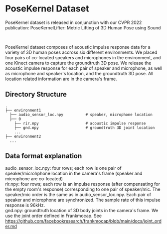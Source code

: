 # PoseKernel Dataset

PoseKernel dataset is released in conjunction with our CVPR 2022 publication: PoseKernelLifter: Metric Lifting of 3D Human Pose using Sound


<br />

PoseKernel dataset composes of acoustic impulse response data for a variety of 3D human poses accross six different environments. We placed four pairs of co-located speakers and microphones in the environment, and one Kinect camera to capture the groundtruth 3D pose. We release the acoustic impulse response for each pair of speaker and microphone, as well as microphone and speaker's location, and the groundtruth 3D pose. All location related information are in the camera's frame.

## Directory Structure
    .
    ├── environment1                         
      ├── audio_sensor_loc.npy          # speaker, microphone location
      ├── 0
        ├── rir.npy                     # acoustic impulse response
        ├── gnd.npy                     # groundtruth 3D joint location
        ...
    ├── environment2                   
      ...
   
## Data format explanation
audio_sensor_loc.npy: four rows; each row is one pair of speaker/microhphone location in the camera's frame (speaker and microphone are co-located)<br />
rir.npy: four rows; each row is an impulse response (after compensating for the empty room's response) corresponding to one pair of speaker/mic. The speaker/mic order is the same as in audio_sensor_loc.npy. Each pair of speaker and microphone are synchronized. The sample rate of this impulse response is 96kHz. <br />
gnd.npy: groundtruth location of 3D body joints in the camera's frame. We use the joint order defined in Frankmocap. See https://github.com/facebookresearch/frankmocap/blob/main/docs/joint_order.md <br />